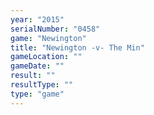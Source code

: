 ```yaml
---
year: "2015"
serialNumber: "0458" 
game: "Newington"
title: "Newington -v- The Min"
gameLocation: ""
gameDate: ""
result: ""
resultType: ""
type: "game"
---
```

